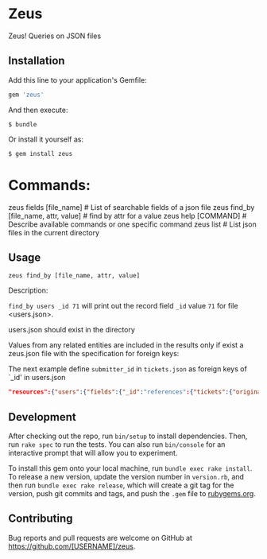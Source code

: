 # Zeus

Zeus! Queries on JSON files

## Installation

Add this line to your application's Gemfile:

```ruby
gem 'zeus'
```

And then execute:

    $ bundle

Or install it yourself as:

    $ gem install zeus


# Commands:    
  zeus fields [file_name]                # List of searchable fields of a json file
  zeus find_by [file_name, attr, value]  # find by attr for a value
  zeus help [COMMAND]                    # Describe available commands or one specific command
  zeus list                              # List json files in the current directory

## Usage

`zeus find_by [file_name, attr, value]`

Description:  

`find_by users _id 71` will print out the record field `_id` value `71` for file <users.json>.

users.json should exist in the directory

Values from any related entities are included in the results only if exist a zeus.json file with the specification for foreign keys:

The next example define `submitter_id` in `tickets.json` as foreign keys of `_id' in users.json

```json
"resources":{"users":{"fields":{"_id":"references":{"tickets":{"original_name_field":"subject","ref_fields":["submitter_id"]}}}}}
```


## Development

After checking out the repo, run `bin/setup` to install dependencies. Then, run `rake spec` to run the tests. You can also run `bin/console` for an interactive prompt that will allow you to experiment.

To install this gem onto your local machine, run `bundle exec rake install`. To release a new version, update the version number in `version.rb`, and then run `bundle exec rake release`, which will create a git tag for the version, push git commits and tags, and push the `.gem` file to [rubygems.org](https://rubygems.org).

## Contributing

Bug reports and pull requests are welcome on GitHub at https://github.com/[USERNAME]/zeus.

